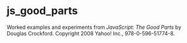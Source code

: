 # js_good_parts #

Worked examples and experiments from *JavaScript: The Good Parts* by Douglas Crockford.
Copyright 2008 Yahoo! Inc., 978-0-596-51774-8.

